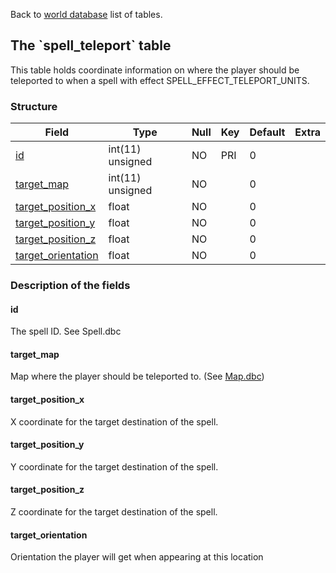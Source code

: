 Back to [world database](mangosdb_struct) list of tables.

The \`spell\_teleport\` table
-----------------------------

This table holds coordinate information on where the player should be teleported to when a spell with effect SPELL\_EFFECT\_TELEPORT\_UNITS.

### Structure

| **Field**                                                       | **Type**         | **Null** | **Key** | **Default** | **Extra** |
|-----------------------------------------------------------------|------------------|----------|---------|-------------|-----------|
| [id](Spell_target_position#id)                                  | int(11) unsigned | NO       | PRI     | 0           |           |
| [target\_map](Spell_target_position#target_map)                 | int(11) unsigned | NO       |         | 0           |           |
| [target\_position\_x](Spell_target_position#target_position_x)  | float            | NO       |         | 0           |           |
| [target\_position\_y](Spell_target_position#target_position_y)  | float            | NO       |         | 0           |           |
| [target\_position\_z](Spell_target_position#target_position_z)  | float            | NO       |         | 0           |           |
| [target\_orientation](Spell_target_position#target_orientation) | float            | NO       |         | 0           |           |

### Description of the fields

#### id

The spell ID. See Spell.dbc

#### target\_map

Map where the player should be teleported to. (See [Map.dbc](Map.dbc))

#### target\_position\_x

X coordinate for the target destination of the spell.

#### target\_position\_y

Y coordinate for the target destination of the spell.

#### target\_position\_z

Z coordinate for the target destination of the spell.

#### target\_orientation

Orientation the player will get when appearing at this location
